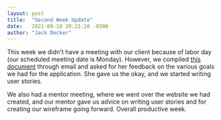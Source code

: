 ```yaml
---
layout: post
title:  "Second Week Update"
date:   2021-09-10 20:21:20 -0500
author: "Jack Decker"
---
```

This week we didn't have a meeting with our client because of labor day (our scheduled meeting date is Monday). However, we compiled [this document](https://docs.google.com/document/d/1Ov7yP3klnG3QNDZsezzty-ws3iLQHAU7FfO4nqLQJB8/edit) through email and asked for her feedback on the various goals we had for the application. She gave us the okay, and we started writing user stories.

We also had a mentor meeting, where we went over the website we had created, and our mentor gave us advice on writing user stories and for creating our wireframe going forward. Overall productive week.
